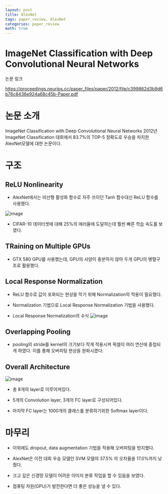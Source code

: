 ```yaml
---
layout: post
title: AlexNet
tags: paper_review, AlexNet
categories: paper_review
math: true
---
```

# ImageNet Classification with Deep Convolutional Neural Networks
 논문 링크

<https://proceedings.neurips.cc/paper_files/paper/2012/file/c399862d3b9d6b76c8436e924a68c45b-Paper.pdf>

# 논문 소개

ImageNet Classification with Deep Convolutional Neural Networks
2012년 ImageNet Classification 대회에서 83.7%의 TOP-5 정확도로 우승을 차지한 AlexNet모델에 대한 논문이다.

# 구조

## ReLU Nonlinearity
- AlexNet에서는 비선형 활성화 함수로 자주 쓰이던 Tanh 함수대신 ReLU 함수를 사용했다.

![image](https://github.com/gndldl/gndldl.github.io/assets/88420734/fc06d8a7-1a94-41a9-8be0-7c885672a2d2)

- CIFAR-10 데이터셋에 대해 25%의 에러율에 도달하는데 훨씬 빠른 학습 속도를 보였다.

## TRaining on Multiple GPUs
- GTX 580 GPU를 사용했는데, GPU의 사양이 충분하지 않아 두개 GPU의 병렬구조로 활용했다.

## Local Response Normalization
- ReLU 함수로 값이 포화되는 현상을 막기 위해 Normalization의 적용이 필요했다. 

- Normalization 기법으로 Local Response Normalization 기법을 사용했다.

- Local Response Normalization의 수식
![image](https://github.com/gndldl/gndldl.github.io/assets/88420734/4d519402-6da4-4842-8fe1-f7616cbb8358)

## Overlapping Pooling
- pooling의 stride를 kernel의 크기보다 작게 적용시켜 픽셀이 여러 연산에 중첩되게 하였다. 이를 통해 오버피팅 현상을 완화시켰다.

## Overall Architecture
![image](https://github.com/gndldl/gndldl.github.io/assets/88420734/c40048ea-87a7-4e9c-a72c-536ad89f42ea)
- 총 8개의 layer로 이루어져있다.

- 5개의 Convolution layer, 3개의 FC layer로 구성되어있다.

- 마지막 FC layer는 1000개의 클래스를 분류하기위한 Softmax layer이다.

# 마무리
- 이외에도 dropout, data augmentation 기법을 적용해 오버피팅을 방지했다.

- AlexNet은 이전 대회 우승 모델인 SVM 모델의 37.5% 의 오차율을 17.0%까지 낮췄다.

- 크고 깊은 신경망 모델이 어려운 이미지 분류 작업을 할 수 있음을 보였다.

- 컴퓨팅 자원(GPU)가 발전한다면 더 좋은 성능을 낼 수 있다.